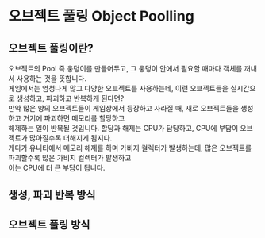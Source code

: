 # 오브젝트 풀링 Object Poolling
## 오브젝트 풀링이란?
오브젝트의 Pool 즉 웅덩이를 만들어두고, 그 웅덩이 안에서 필요할 때마다 객체를 꺼내서 사용하는 것을 뜻합니다.<br>
게임에서는 엄청나게 많고 다양한 오브젝트를 사용하는데, 이런 오브젝트들을 실시간으로 생성하고, 파괴하고 반복하게 된다면?<br>
만약 많은 양의 오브젝트들이 게임상에서 등장하고 사라질 때, 새로 오브젝트들을 생성하고 거기에 파괴하면 메모리를 할당하고<br>
해제하는 일이 반복될 것입니다. 할당과 해제는 CPU가 담당하고, CPU에 부담이 오브젝트가 많아질수록 더해지게 됨지다.<br>
게다가 유니티에서 메모리 해제를 하며 가비지 컬렉터가 발생하는데, 많은 오브젝트를 파괴할수록 많은 가비지 컬렉터가 발생하고<br>
이는 CPU에 더 큰 부담이 됩니다.<br>
## 생성, 파괴 반복 방식
## 오브젝트 풀링 방식



